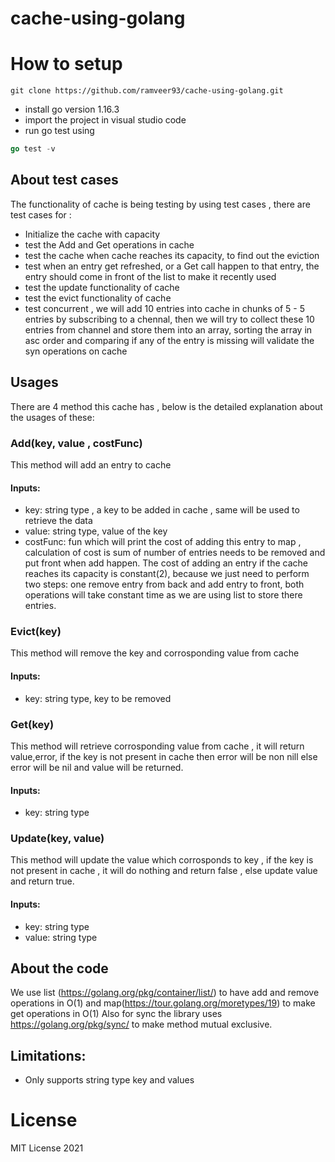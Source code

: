 # cache-using-golang
# How to setup
```git
git clone https://github.com/ramveer93/cache-using-golang.git
```
- install go version 1.16.3
- import the project in visual studio code
- run go test using 
```go
go test -v
```

## About test cases
The functionality of cache is being testing by using test cases , there are test cases for :
- Initialize the cache with capacity
- test the Add and Get operations in cache 
- test the cache when cache reaches its capacity, to find out the eviction 
- test when an entry get refreshed, or a Get call happen to that entry, the entry should come in front of the list to make it recently used
- test the update functionality of cache 
- test the evict functionality of cache 
- test concurrent , we will add 10 entries into cache in chunks of 5 - 5 entries by subscribing to a chennal, then we will try to collect these 10 entries from channel and store them into an array, sorting the array in asc order and comparing if any of the entry is missing will validate the syn operations on cache 

## Usages
There are 4 method this cache has , below is the detailed explanation about the usages of these:

### Add(key, value , costFunc)
This method will add an entry to cache 
#### Inputs:
- key: string type , a key to be added in cache , same will be used to retrieve the data 
- value: string type, value of the key 
- costFunc: fun which will print the cost of adding this entry to map , calculation of cost is sum of number of entries needs to be removed and put front when add happen. The cost of adding an entry if the cache reaches its capacity is constant(2), because we just need to perform two steps: one remove entry from back and add entry to front, both operations will take constant time as we are using list to store there entries.
### Evict(key)
This method will remove the key and corrosponding value from cache 
#### Inputs:
- key: string type, key to be removed
### Get(key)
This method will retrieve corrosponding value from cache , it will return value,error, if the key is not present in cache then error will be non nill else error will be nil and value will be returned.
#### Inputs:
- key: string type
### Update(key, value)
This method will update the value which corrosponds to key , if the key is not present in cache , it will do nothing and return false , else update value and return true.
#### Inputs:
- key: string type
- value: string type

## About the code 
We use list (https://golang.org/pkg/container/list/) to have add and remove operations in O(1) and map(https://tour.golang.org/moretypes/19) to make get operations in O(1)
Also for sync the library uses https://golang.org/pkg/sync/ to make method mutual exclusive.

## Limitations:
- Only supports string type key and values

# License 
MIT License 2021

